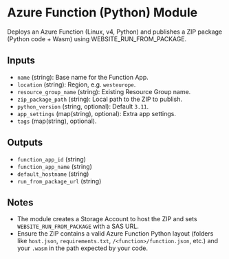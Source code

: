 # Azure Function (Python) Module

Deploys an Azure Function (Linux, v4, Python) and publishes a ZIP package (Python code + Wasm) using WEBSITE_RUN_FROM_PACKAGE.

## Inputs
- `name` (string): Base name for the Function App.
- `location` (string): Region, e.g. `westeurope`.
- `resource_group_name` (string): Existing Resource Group name.
- `zip_package_path` (string): Local path to the ZIP to publish.
- `python_version` (string, optional): Default `3.11`.
- `app_settings` (map(string), optional): Extra app settings.
- `tags` (map(string), optional).

## Outputs
- `function_app_id` (string)
- `function_app_name` (string)
- `default_hostname` (string)
- `run_from_package_url` (string)

## Notes
- The module creates a Storage Account to host the ZIP and sets `WEBSITE_RUN_FROM_PACKAGE` with a SAS URL.
- Ensure the ZIP contains a valid Azure Function Python layout (folders like `host.json`, `requirements.txt`, `/<function>/function.json`, etc.) and your `.wasm` in the path expected by your code.
